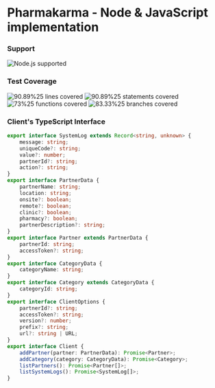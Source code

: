 # Pharmakarma - Node & JavaScript implementation


[//]: # (badges)

### Support

 ![Node.js supported](https://img.shields.io/badge/node-%3E%3D18.7.0-blue) 

### Test Coverage

 ![90.89%25 lines covered](https://img.shields.io/badge/lines-90.89%25-brightgreen) ![90.89%25 statements covered](https://img.shields.io/badge/statements-90.89%25-brightgreen) ![73%25 functions covered](https://img.shields.io/badge/functions-73%25-yellow) ![83.33%25 branches covered](https://img.shields.io/badge/branches-83.33%25-brightgreen)

[//]: # (badges)

### Client's TypeScript Interface

[//]: # (typescript client)

```typescript
export interface SystemLog extends Record<string, unknown> {
    message: string;
    uniqueCode?: string;
    value?: number;
    partnerId?: string;
    action?: string;
}
export interface PartnerData {
    partnerName: string;
    location: string;
    onsite?: boolean;
    remote?: boolean;
    clinic?: boolean;
    pharmacy?: boolean;
    partnerDescription?: string;
}
export interface Partner extends PartnerData {
    partnerId: string;
    accessToken?: string;
}
export interface CategoryData {
    categoryName: string;
}
export interface Category extends CategoryData {
    categoryId: string;
}
export interface ClientOptions {
    partnerId?: string;
    accessToken?: string;
    version?: number;
    prefix?: string;
    url?: string | URL;
}
export interface Client {
    addPartner(partner: PartnerData): Promise<Partner>;
    addCategory(category: CategoryData): Promise<Category>;
    listPartners(): Promise<Partner[]>;
    listSystemLogs(): Promise<SystemLog[]>;
}
```

[//]: # (typescript client)

